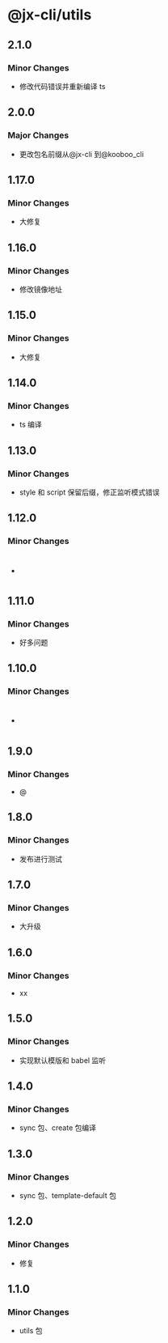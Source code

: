 # @jx-cli/utils

## 2.1.0

### Minor Changes

- 修改代码错误并重新编译 ts

## 2.0.0

### Major Changes

- 更改包名前缀从@jx-cli 到@kooboo_cli

## 1.17.0

### Minor Changes

- 大修复

## 1.16.0

### Minor Changes

- 修改镜像地址

## 1.15.0

### Minor Changes

- 大修复

## 1.14.0

### Minor Changes

- ts 编译

## 1.13.0

### Minor Changes

- style 和 script 保留后缀，修正监听模式错误

## 1.12.0

### Minor Changes

- #

## 1.11.0

### Minor Changes

- 好多问题

## 1.10.0

### Minor Changes

- #

## 1.9.0

### Minor Changes

- @

## 1.8.0

### Minor Changes

- 发布进行测试

## 1.7.0

### Minor Changes

- 大升级

## 1.6.0

### Minor Changes

- xx

## 1.5.0

### Minor Changes

- 实现默认模版和 babel 监听

## 1.4.0

### Minor Changes

- sync 包、create 包编译

## 1.3.0

### Minor Changes

- sync 包、template-default 包

## 1.2.0

### Minor Changes

- 修复

## 1.1.0

### Minor Changes

- utils 包
